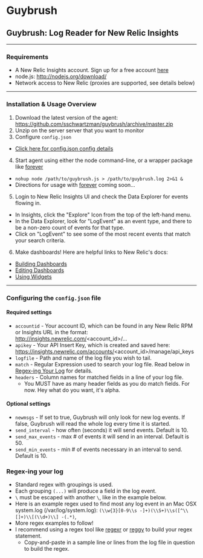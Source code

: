 # Guybrush

## Guybrush: Log Reader for New Relic Insights

----

### Requirements

- A New Relic Insights account. Sign up for a free account [here](http://newrelic.com)
- node.js: http://nodejs.org/download/
- Network access to New Relic (proxies are supported, see details below)

----

### Installation & Usage Overview

1. Download the latest version of the agent: https://github.com/sschwartzman/guybrush/archive/master.zip
2. Unzip on the server server that you want to monitor
3. Configure `config.json` 
  * [Click here for config.json config details](#configjson)
4. Start agent using either the node command-line, or a wrapper package like [forever](https://github.com/nodejitsu/forever)
  * `nohup node /path/to/guybrush.js > /path/to/guybrush.log 2>&1 &`
  * Directions for usage with [forever](https://github.com/nodejitsu/forever) coming soon...
5. Login to New Relic Insights UI and check the Data Explorer for events flowing in.
  * In Insights, click the "Explore" Icon from the top of the left-hand menu. 
  * In the Data Explorer, look for "LogEvent" as an event type, and there to be a non-zero count of events for that type.
  * Click on "LogEvent" to see some of the most recent events that match your search criteria.
6. Make dashboards! Here are helpful links to New Relic's docs:
  * [Building Dashboards](https://docs.newrelic.com/docs/insights/new-relic-insights/managing-dashboards-and-data/building-insights-dashboards)
  * [Editing Dashboards](https://docs.newrelic.com/docs/insights/new-relic-insights/managing-dashboards-and-data/editing-insights-dashboards)
  * [Using Widgets](https://docs.newrelic.com/docs/insights/new-relic-insights/managing-dashboards-and-data/using-widgets)
----

### <a name="configjson"></a> Configuring the `config.json` file

#### Required settings

* `accountid` - Your account ID, which can be found in any New Relic RPM or Insights URL in the format: http://insights.newrelic.com/<account_id>/...
* `apikey` - Your API Insert Key, which is created and saved here: https://insights.newrelic.com/accounts/<account_id>/manage/api_keys
* `logfile` - Path and name of the log file you wish to tail.
* `match` - Regular Expression used to search your log file. Read below in [Regex-ing Your Log](#regex) for details.
* `headers` - Column names for matched fields in a line of your log file.
  * You MUST have as many header fields as you do match fields. For now. Hey what do you want, it's alpha.

#### Optional settings

* `newmsgs` - If set to true, Guybrush will only look for new log events. If false, Guybrush will read the whole log every time it is started.
* `send_interval` - how often (seconds) it will send events. Default is 10.
* `send_max_events` - max # of events it will send in an interval. Default is 50.
* `send_min_events` - min # of events necessary in an interval to send. Default is 10.

### <a name="regex"></a> Regex-ing your log

* Standard regex with groupings is used.
* Each grouping `(...)` will produce a field in the log event.
* `\` must be escaped with another `\`, like in the example below.
* Here is an example regex used to find most any log event in an Mac OSX system.log (/var/log/system.log):
  `(\\w{3}[0-9\\s -]+)(\\S+)\\s([^\\[]+)\\[(\\d+)\\] -(.*)`,
* More regex examples to follow!
* I recommend using a regex tool like [regexr](http://www.regexr.com/) or [reggy](http://reggyapp.com/) to build your regex statement.
    * Copy-and-paste in a sample line or lines from the log file in question to build the regex.